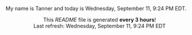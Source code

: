 My name is Tanner and today is Wednesday, September 11, 9:24 PM EDT.

<p align="center">This <i>README</i> file is generated <b>every 3 hours</b>!</br>Last refresh: Wednesday, September 11, 9:24 PM EDT<br /></p>
